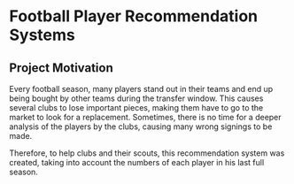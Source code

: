 # Football Player Recommendation Systems

## Project Motivation
Every football season, many players stand out in their teams and end up being bought by other teams during the transfer window. This causes several clubs to lose important pieces, making them have to go to the market to look for a replacement. Sometimes, there is no time for a deeper analysis of the players by the clubs, causing many wrong signings to be made.

Therefore, to help clubs and their scouts, this recommendation system was created, taking into account the numbers of each player in his last full season.
